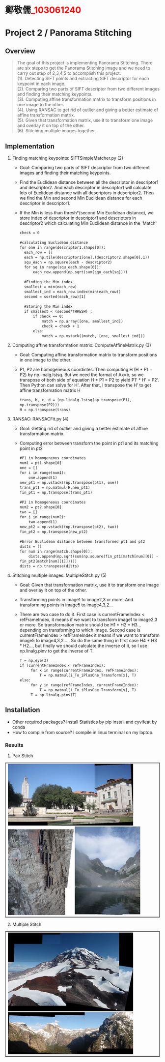 # 鄭敬儒<span style="color:red">_103061240</span>

# Project 2 / Panorama Stitching

## Overview
> The goal of this project is implementing Panorama Stitching. There are six steps to get the Panorama Stitching image and we need to carry out step of 2,3,4,5 to accomplish this project.
<br>(1). Detecting SIFT points and extracting SIFT descriptor for each keypoint in each image.
<br>(2). Comparing two parts of SIFT descriptor from two different images and finding their matching keypoints. 
<br>(3). Computing affine transformation matrix to transform positions in one image to the other.
<br>(4). Using RANSAC to get rid of outlier and giving a better estimate of affine transformation matrix.
<br>(5). Given that transformation matrix, use it to transform one image and overlay it on top of the other.
<br>(6). Stitching multiple images together.


## Implementation
1. Finding matching keypoints: SIFTSimpleMatcher.py (2)
	* Goal: Comparing two parts of SIFT descriptor from two different images and finding their matching keypoints.
	* Find the Euclidean distance between all the descriptor in descriptor1 and descriptor2. And each descriptor in descriptor1 will calculate lots of Euclidean distance with all descriptors in descriptor2. Then we find the Min and second Min Euclidean distance for each descriptor in descriptor1. 
	* If the Min is less than thresh*(second Min Euclidean distance), we store index of descriptor in descriptor1 and descriptors in descriptor2 which calculating Min Euclidean distance in the 'Match'
	
	  ```
	  check = 0
	  
	  #calculating Euclidean distance
	  for one in range(descriptor1.shape[0]):
        each_row = []
        each = np.tile(descriptor1[one],(descriptor2.shape[0],1))
        squ_each = np.square(each - descriptor2)
        for sq in range(squ_each.shape[0]):
            each_row.append(np.sqrt(sum(squ_each[sq])))   
	  
        #Finding the Min index
        smallest = min(each_row)
        smallest_ind = each_row.index(min(each_row))
        second = sorted(each_row)[1]
	  
        #Storing the Min index
        if smallest < (second*THRESH) :
            if check == 0:
                match = np.array([one, smallest_ind])
                check = check + 1
            else:
                match = np.vstack((match, [one, smallest_ind]))
	  ```
	
2. Computing affine transformation matrix: ComputeAffineMatrix.py (3)
	* Goal: Computing affine transformation matrix to transform positions in one image to the other.
	* P1, P2 are homogeneous coordintes. Then computing H (H * P1 = P2) by np.linalg.lstsq. But we need the format of Ax=b, so we transpose of both side of equation H * P1 = P2 to yield P1' * H' = P2'. Then Python can solve for H'. After that, I transpose the H' to get affine transformation matrix H

	  ```
	  trans, b, c, d = (np.linalg.lstsq(np.transpose(P1), np.transpose(P2)))
	  H = np.transpose(trans)
	  ```
	  
3. RANSAC: RANSACFit.py (4)
	* Goal: Getting rid of outlier and giving a better estimate of affine transformation matrix.
	* Computing error between transform the point in pt1 and its matching point in pt2

	  ```
	  #P1 in homogeneous coordinates
	  num1 = pt1.shape[0]
	  one = []
	  for i in range(num1):
	      one.append(1)
	  new_pt1 = np.vstack((np.transpose(pt1), one)) 
	  trans_pt1 = np.matmul(H,new_pt1)
	  fin_pt1 = np.transpose(trans_pt1)
	  
	  #P2 in homogeneous coordinates
	  num2 = pt2.shape[0]
	  two = []
	  for j in range(num2):
	      two.append(1)
	  new_pt2 = np.vstack((np.transpose(pt2), two))
	  fin_pt2 = np.transpose(new_pt2)
	  
	  #Error Euclidean distance between transformed pt1 and pt2
	  dists = []
	  for num in range(match.shape[0]):
	      dists.append(np.sqrt(sum(np.square(fin_pt1[match[num][0]] - fin_pt2[match[num][1]]))))
	  dists = np.transpose(dists)
	  ```
	  
4. Stitching multiple images: MultipleStitch.py (5)
	* Goal: Given that transformation matrix, use it to transform one image and overlay it on top of the other.
	* Transforming points in image1 to image2,3 or more. And transforming points in image5 to image4,3,2... 
	* There are two case to do it. First case is currentFrameIndex < refFrameIndex, it means if we want to transform image1 to image2,3 or more. So transformation matrix should be H1 * H2 * H3... depending on transforming to which image. Second case is currentFrameIndex > refFrameIndex it means if we want to transform image5 to image4,3,2... . So do the same thing in first case H4 * H3 * H2..., but finally we should calculate the inverse of it, so I use np.linalg.pinv to get the inverse of T.

	  ```
	  T = np.eye(3)
	  if (currentFrameIndex < refFrameIndex):
	       for x in range(currentFrameIndex, refFrameIndex):
	           T = np.matmul(i_To_iPlusOne_Transform[x], T)
	  else:
	       for y in range(refFrameIndex, currentFrameIndex):
	           T = np.matmul(i_To_iPlusOne_Transform[y], T)
	       T = np.linalg.pinv(T)
	  ```
## Installation
* Other required packages? Install Statistics by pip install and cyvlfeat by conda
* How to compile from source? I compile in linux terminal on my laptop.

### Results
1. Pair Stitch
<table border=1>
<tr>
<td>
<img src="uttower_pano.jpg" width="84%"/>
<img src="hanging_pano.png"  width="44%"/>
<img src="MelakwaLake_pano.png" width="44%"/>
</td>
</tr>

</table>

2. Multiple Stitch
<table border=1>
<tr>
<td>
<img src="Rainier_pano.jpg" width="84%"/>
<img src="yosemite_pano.jpg"  width="84%"/>
</td>
</tr>

</table>
